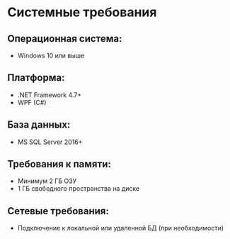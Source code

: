 # Системные требования

## Операционная система:
- Windows 10 или выше

## Платформа:
- .NET Framework 4.7+
- WPF (C#)

## База данных:
- MS SQL Server 2016+

## Требования к памяти:
- Минимум 2 ГБ ОЗУ
- 1 ГБ свободного пространства на диске

## Сетевые требования:
- Подключение к локальной или удаленной БД (при необходимости)

